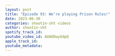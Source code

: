```yaml
---
layout: post
title: "Episode 93: We’re playing Prison Rules!"
date: 2023-06-30
categories: shootin-sht videos
author: shootin-sht
spotify_track_id: 
youtube_video_id: AUAODwyUdpQ
apple_track_id: 
youtube_metadata: 
---
```

